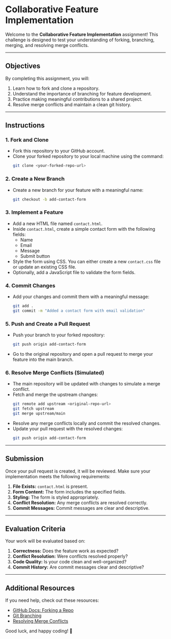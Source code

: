 # Collaborative Feature Implementation

Welcome to the **Collaborative Feature Implementation** assignment! This challenge is designed to test your understanding of forking, branching, merging, and resolving merge conflicts.

---

## Objectives

By completing this assignment, you will:

1. Learn how to fork and clone a repository.
2. Understand the importance of branching for feature development.
3. Practice making meaningful contributions to a shared project.
4. Resolve merge conflicts and maintain a clean git history.

---

## Instructions

### 1. Fork and Clone
- Fork this repository to your GitHub account.
- Clone your forked repository to your local machine using the command:
  ```bash
  git clone <your-forked-repo-url>
  ```

### 2. Create a New Branch
- Create a new branch for your feature with a meaningful name:
  ```bash
  git checkout -b add-contact-form
  ```

### 3. Implement a Feature
- Add a new HTML file named `contact.html`.
- Inside `contact.html`, create a simple contact form with the following fields:
  - Name
  - Email
  - Message
  - Submit button
- Style the form using CSS. You can either create a new `contact.css` file or update an existing CSS file.
- Optionally, add a JavaScript file to validate the form fields.

### 4. Commit Changes
- Add your changes and commit them with a meaningful message:
  ```bash
  git add .
  git commit -m "Added a contact form with email validation"
  ```

### 5. Push and Create a Pull Request
- Push your branch to your forked repository:
  ```bash
  git push origin add-contact-form
  ```
- Go to the original repository and open a pull request to merge your feature into the main branch.

### 6. Resolve Merge Conflicts (Simulated)
- The main repository will be updated with changes to simulate a merge conflict.
- Fetch and merge the upstream changes:
  ```bash
  git remote add upstream <original-repo-url>
  git fetch upstream
  git merge upstream/main
  ```
- Resolve any merge conflicts locally and commit the resolved changes.
- Update your pull request with the resolved changes:
  ```bash
  git push origin add-contact-form
  ```

---

## Submission

Once your pull request is created, it will be reviewed. Make sure your implementation meets the following requirements:

1. **File Exists:** `contact.html` is present.
2. **Form Content:** The form includes the specified fields.
3. **Styling:** The form is styled appropriately.
4. **Conflict Resolution:** Any merge conflicts are resolved correctly.
5. **Commit Messages:** Commit messages are clear and descriptive.

---

## Evaluation Criteria

Your work will be evaluated based on:

1. **Correctness:** Does the feature work as expected?
2. **Conflict Resolution:** Were conflicts resolved properly?
3. **Code Quality:** Is your code clean and well-organized?
4. **Commit History:** Are commit messages clear and descriptive?

---

## Additional Resources

If you need help, check out these resources:

- [GitHub Docs: Forking a Repo](https://docs.github.com/en/get-started/quickstart/fork-a-repo)
- [Git Branching](https://git-scm.com/book/en/v2/Git-Branching-Branches-in-a-Nutshell)
- [Resolving Merge Conflicts](https://docs.github.com/en/pull-requests/collaborating-with-pull-requests/addressing-merge-conflicts)

Good luck, and happy coding! 🎉
